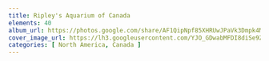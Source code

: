 ```yaml
---
title: Ripley's Aquarium of Canada
elements: 40
album_url: https://photos.google.com/share/AF1QipNpf85XHRUwJPaVk3Dmpk4M7YDRjzXqVK_fCJFX1UoeDC-B1gspYHwFlKkxCQ9KgQ?key=S0JUVWxjN01KbXVjODY1ako2OU9QLVJEbDJnSGpn
cover_image_url: https://lh3.googleusercontent.com/YJO_GDwabMFDI8diSe9Z-LTDtSAICMKfTMVsabx3Hr4z_boJPLMFE1ejTuk0C8-OSILpZZppabWuLBr5bJHIQNtGmYbCkbm_3_5Oi9-D-bDpoHpLhQFyuQEbmre3irUr5ArMlN8W8wXShKQAkMUj5qcFdd7y97Ik5uPVxgMvhRrNu42tm880ZuFDo_bdxJ1FzFboncAdu1j8U4RN4vgkOXCzq3a033ERDQSYpjF6WWiuUGpI9CYbV5aJvJUwdceDmNtmAO54GAQWj84cWboZgDbVXSTA08t_S1EbzNRiRKtg5mPlNGA-Wt8Q7I0z0BI1EwB6jcRH6DUsLPgwXMJN97ylvHrsQUOzdijhIMBhDoq9VQLTYiIY5HZtEqAIQ6JWNlchW79HJjOFfZyW3pEqhJOSKrmxxUHKe10Ya9hGquaVkbLO5N-7XO8pbnIGy6L_S8EtbswYgunzeLfzicOt-EpZHZzMngl1dJRG6NBG5nnUy9PzhXX7wTJcz3EHzmaWtemcFFlTCJwt5HXicWFjfnPSYIfQJ3iMoO7DXoY6-FEapHNr1Ch17MHPRDYbaW5v3KzQda8xBLUOz-t1ZZYW42lezmLIzfKVPYbSYfZofpiApxbzWznNxbOP2hgZ_NxjK2CoYHMQ6iuVCqvYSBLEAqcFYw=s195-p-k-no
categories: [ North America, Canada ]
---
```

